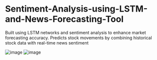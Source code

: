 # Sentiment-Analysis-using-LSTM-and-News-Forecasting-Tool
Built using LSTM networks and sentiment analysis to enhance market forecasting accuracy. Predicts stock movements by combining historical stock data with real-time news sentiment

![image](https://github.com/user-attachments/assets/48a2ceb9-efd0-433e-bf84-380248e4ab0a)
![image](https://github.com/user-attachments/assets/43135274-1a5f-4f26-81e0-76f6a31ea17d)


